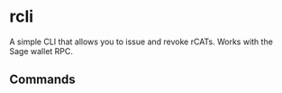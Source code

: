 # rcli

A simple CLI that allows you to issue and revoke rCATs. Works with the Sage wallet RPC.

## Commands
